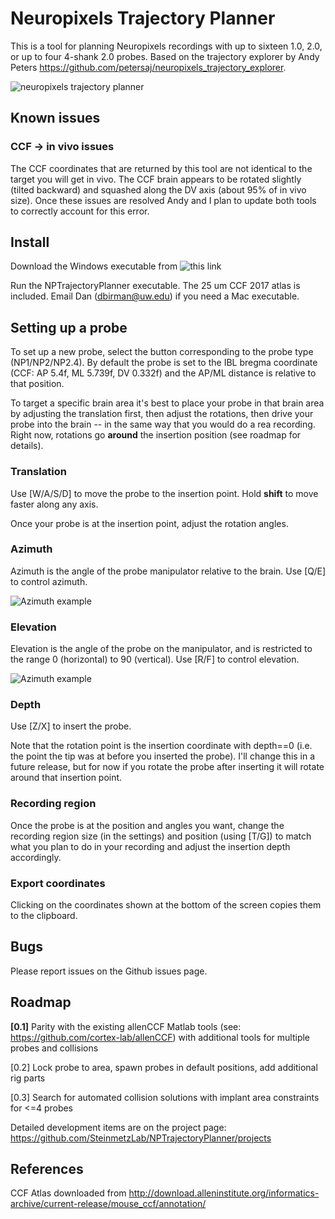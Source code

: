 # Neuropixels Trajectory Planner

This is a tool for planning Neuropixels recordings with up to sixteen 1.0, 2.0, or up to four 4-shank 2.0 probes. Based on the trajectory explorer by Andy Peters https://github.com/petersaj/neuropixels_trajectory_explorer. 

![neuropixels trajectory planner](https://github.com/SteinmetzLab/NPTrajectoryPlanner/raw/main/Images/2021_12_6_v0.1.1.png)

## Known issues

### CCF -> in vivo issues

The CCF coordinates that are returned by this tool are not identical to the target you will get in vivo. The CCF brain appears to be rotated slightly (tilted backward) and squashed along the DV axis (about 95% of in vivo size). Once these issues are resolved Andy and I plan to update both tools to correctly account for this error.

## Install

Download the Windows executable from ![this link](https://drive.google.com/drive/folders/1QfUc2-Q9fWa_ncNJnP0fzvpdwQkYC3LF?usp=sharing)

Run the NPTrajectoryPlanner executable. The 25 um CCF 2017 atlas is included. Email Dan (dbirman@uw.edu) if you need a Mac executable.

## Setting up a probe

To set up a new probe, select the button corresponding to the probe type (NP1/NP2/NP2.4). By default the probe is set to the IBL bregma coordinate (CCF: AP 5.4f, ML 5.739f, DV 0.332f) and the AP/ML distance is relative to that position.

To target a specific brain area it's best to place your probe in that brain area by adjusting the translation first, then adjust the rotations, then drive your probe into the brain -- in the same way that you would do a rea recording. Right now, rotations go **around** the insertion position (see roadmap for details).

### Translation

Use [W/A/S/D] to move the probe to the insertion point. Hold **shift** to move faster along any axis.

Once your probe is at the insertion point, adjust the rotation angles.

### Azimuth

Azimuth is the angle of the probe manipulator relative to the brain. Use [Q/E] to control azimuth.

![Azimuth example](https://github.com/SteinmetzLab/NPTrajectoryPlanner/raw/main/Images/azimuth.gif)

### Elevation

Elevation is the angle of the probe on the manipulator, and is restricted to the range 0 (horizontal) to 90 (vertical). Use [R/F] to control elevation.

![Azimuth example](https://github.com/SteinmetzLab/NPTrajectoryPlanner/raw/main/Images/elevation.gif)

### Depth

Use [Z/X] to insert the probe.

Note that the rotation point is the insertion coordinate with depth==0 (i.e. the point the tip was at before you inserted the probe). I'll change this in a future release, but for now if you rotate the probe after inserting it will rotate around that insertion point.

### Recording region

Once the probe is at the position and angles you want, change the recording region size (in the settings) and position (using [T/G]) to match what you plan to do in your recording and adjust the insertion depth accordingly.

### Export coordinates

Clicking on the coordinates shown at the bottom of the screen copies them to the clipboard.

## Bugs

Please report issues on the Github issues page.

## Roadmap

**[0.1]** Parity with the existing allenCCF Matlab tools (see: https://github.com/cortex-lab/allenCCF) with additional tools for multiple probes and collisions

[0.2] Lock probe to area, spawn probes in default positions, add additional rig parts

[0.3] Search for automated collision solutions with implant area constraints for <=4 probes

Detailed development items are on the project page: https://github.com/SteinmetzLab/NPTrajectoryPlanner/projects

## References

CCF Atlas downloaded from http://download.alleninstitute.org/informatics-archive/current-release/mouse_ccf/annotation/ 
